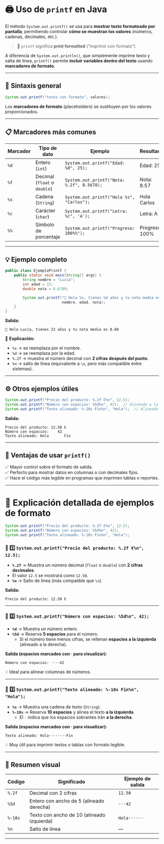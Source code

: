 # 🖨️ Uso de `printf` en Java

El método `System.out.printf()` se usa para **mostrar texto formateado por pantalla**, permitiendo controlar **cómo se muestran los valores** (números, cadenas, decimales, etc.).

> 🔹 `printf` significa **print formatted** (“imprimir con formato”).

A diferencia de `System.out.println()`, que simplemente imprime texto y salta de línea, `printf()` permite **incluir variables dentro del texto** usando **marcadores de formato**.

---

## 🧩 Sintaxis general

```java
System.out.printf("texto con formato", valores);
```

Los **marcadores de formato** (placeholders) se sustituyen por los valores proporcionados.

---

## 📋 Marcadores más comunes

| Marcador | Tipo de dato | Ejemplo | Resultado |
|-----------|--------------|----------|------------|
| `%d` | Entero (`int`) | `System.out.printf("Edad: %d", 25);` | Edad: 25 |
| `%f` | Decimal (`float` o `double`) | `System.out.printf("Nota: %.2f", 8.5678);` | Nota: 8.57 |
| `%s` | Cadena (`String`) | `System.out.printf("Hola %s", "Carlos");` | Hola Carlos |
| `%c` | Carácter (`char`) | `System.out.printf("Letra: %c", 'A');` | Letra: A |
| `%%` | Símbolo de porcentaje | `System.out.printf("Progreso: 100%%");` | Progreso: 100% |

---

## 💡 Ejemplo completo

```java
public class EjemploPrintf {
    public static void main(String[] args) {
        String nombre = "Lucía";
        int edad = 22;
        double nota = 8.6789;

        System.out.printf("👋 Hola %s, tienes %d años y tu nota media es %.2f%n",
                          nombre, edad, nota);
    }
}
```

**Salida:**

```
👋 Hola Lucía, tienes 22 años y tu nota media es 8.68
```

🧠 **Explicación:**
- `%s` → se reemplaza por el nombre.  
- `%d` → se reemplaza por la edad.  
- `%.2f` → muestra el número decimal con **2 cifras después del punto**.  
- `%n` → salto de línea (equivalente a `\n`, pero más compatible entre sistemas).

---

## ⚙️ Otros ejemplos útiles

```java
System.out.printf("Precio del producto: %.2f €%n", 12.5);  
System.out.printf("Número con espacios: %5d%n", 42);  // Alineado a la derecha
System.out.printf("Texto alineado: %-10s Fin%n", "Hola");  // Alineado a la izquierda
```

**Salida:**

```
Precio del producto: 12.50 €
Número con espacios:    42
Texto alineado: Hola       Fin
```

---

## 🧩 Ventajas de usar `printf()`

✅ Mayor control sobre el formato de salida.  
✅ Perfecto para mostrar datos en columnas o con decimales fijos.  
✅ Hace el código más legible en programas que imprimen tablas o reportes.


---

# 🧠 Explicación detallada de ejemplos de formato

```java
System.out.printf("Precio del producto: %.2f €%n", 12.5);  
System.out.printf("Número con espacios: %5d%n", 42);  
System.out.printf("Texto alineado: %-10s Fin%n", "Hola");
```

### 🔹 1️⃣ `System.out.printf("Precio del producto: %.2f €%n", 12.5);`

- **`%.2f`** → Muestra un número decimal (`float` o `double`) con **2 cifras decimales**.  
- El valor `12.5` se mostrará como `12.50`.  
- **`%n`** → Salto de línea (más compatible que `\n`).  

**Salida:**
```
Precio del producto: 12.50 €
```

---

### 🔹 2️⃣ `System.out.printf("Número con espacios: %5d%n", 42);`

- **`%d`** → Muestra un número entero.  
- **`%5d`** → Reserva **5 espacios** para el número.  
  - Si el número tiene menos cifras, se rellenan **espacios a la izquierda** (alineado a la derecha).  

**Salida (espacios marcados con · para visualizar):**
```
Número con espacios: ····42
```

💡 Ideal para alinear columnas de números.

---

### 🔹 3️⃣ `System.out.printf("Texto alineado: %-10s Fin%n", "Hola");`

- **`%s`** → Muestra una cadena de texto (`String`).  
- **`%-10s`** → Reserva **10 espacios** y alinea el texto **a la izquierda**.  
  - El `-` indica que los espacios sobrantes irán **a la derecha**.  

**Salida (espacios marcados con · para visualizar):**
```
Texto alineado: Hola········Fin
```

💡 Muy útil para imprimir textos o tablas con formato legible.

---

## 📘 Resumen visual

| Código | Significado | Ejemplo de salida |
|---------|--------------|------------------|
| `%.2f` | Decimal con 2 cifras | `12.50` |
| `%5d` | Entero con ancho de 5 (alineado derecha) | `···42` |
| `%-10s` | Texto con ancho de 10 (alineado izquierda) | `Hola······` |
| `%n` | Salto de línea | — |

---
